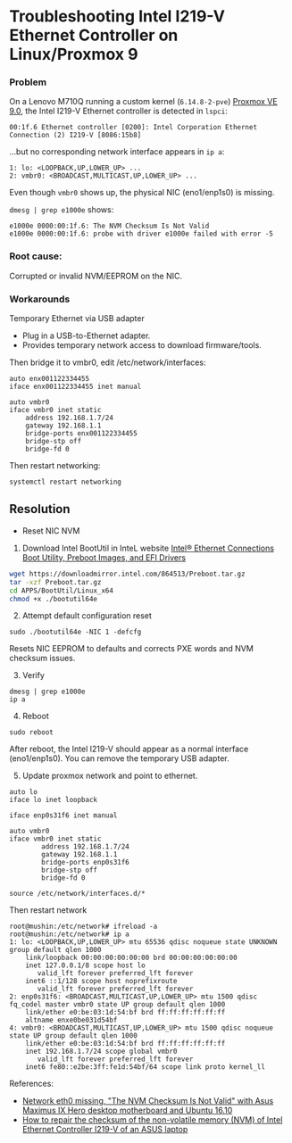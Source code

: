 # Troubleshooting Intel I219-V Ethernet Controller on Linux/Proxmox 9


### Problem

On a Lenovo M710Q running a custom kernel (`6.14.8-2-pve`) [Proxmox VE 9.0](https://www.proxmox.com/en/downloads/proxmox-virtual-environment/iso/proxmox-ve-9-0-iso-installer), the Intel I219-V Ethernet controller is detected in `lspci`:
```
00:1f.6 Ethernet controller [0200]: Intel Corporation Ethernet Connection (2) I219-V [8086:15b8]
```

…but no corresponding network interface appears in `ip a`:


```
1: lo: <LOOPBACK,UP,LOWER_UP> ...
2: vmbr0: <BROADCAST,MULTICAST,UP,LOWER_UP> ...
```

Even though `vmbr0` shows up, the physical NIC (eno1/enp1s0) is missing.


`dmesg | grep e1000e` shows:


```
e1000e 0000:00:1f.6: The NVM Checksum Is Not Valid
e1000e 0000:00:1f.6: probe with driver e1000e failed with error -5
```

### **Root cause:** 
Corrupted or invalid NVM/EEPROM on the NIC.


### Workarounds

Temporary Ethernet via USB adapter

- Plug in a USB-to-Ethernet adapter.
- Provides temporary network access to download firmware/tools.

Then bridge it to vmbr0, edit /etc/network/interfaces:
```
auto enx001122334455
iface enx001122334455 inet manual

auto vmbr0
iface vmbr0 inet static
    address 192.168.1.7/24
    gateway 192.168.1.1
    bridge-ports enx001122334455
    bridge-stp off
    bridge-fd 0
```

Then restart networking:
```
systemctl restart networking
```

## Resolution
- Reset NIC NVM

1. Download Intel BootUtil in InteL website [Intel® Ethernet Connections Boot Utility, Preboot Images, and EFI Drivers](https://www.intel.com/content/www/us/en/download/15755/intel-ethernet-connections-boot-utility-preboot-images-and-efi-drivers.html)
```bash
wget https://downloadmirror.intel.com/864513/Preboot.tar.gz
tar -xzf Preboot.tar.gz
cd APPS/BootUtil/Linux_x64
chmod +x ./bootutil64e
```
2. Attempt default configuration reset
```
sudo ./bootutil64e -NIC 1 -defcfg
```
Resets NIC EEPROM to defaults and corrects PXE words and NVM checksum issues.

3. Verify
```
dmesg | grep e1000e
ip a
```
4. Reboot
```
sudo reboot
```
After reboot, the Intel I219-V should appear as a normal interface (eno1/enp1s0).
You can remove the temporary USB adapter.

5. Update proxmox network and point to ethernet.
```
auto lo
iface lo inet loopback

iface enp0s31f6 inet manual

auto vmbr0
iface vmbr0 inet static
        address 192.168.1.7/24
        gateway 192.168.1.1
        bridge-ports enp0s31f6
        bridge-stp off
        bridge-fd 0

source /etc/network/interfaces.d/*
```
Then restart network
```
root@mushin:/etc/network# ifreload -a
root@mushin:/etc/network# ip a
1: lo: <LOOPBACK,UP,LOWER_UP> mtu 65536 qdisc noqueue state UNKNOWN group default qlen 1000
    link/loopback 00:00:00:00:00:00 brd 00:00:00:00:00:00
    inet 127.0.0.1/8 scope host lo
       valid_lft forever preferred_lft forever
    inet6 ::1/128 scope host noprefixroute
       valid_lft forever preferred_lft forever
2: enp0s31f6: <BROADCAST,MULTICAST,UP,LOWER_UP> mtu 1500 qdisc fq_codel master vmbr0 state UP group default qlen 1000
    link/ether e0:be:03:1d:54:bf brd ff:ff:ff:ff:ff:ff
    altname enxe0be031d54bf
4: vmbr0: <BROADCAST,MULTICAST,UP,LOWER_UP> mtu 1500 qdisc noqueue state UP group default qlen 1000
    link/ether e0:be:03:1d:54:bf brd ff:ff:ff:ff:ff:ff
    inet 192.168.1.7/24 scope global vmbr0
       valid_lft forever preferred_lft forever
    inet6 fe80::e2be:3ff:fe1d:54bf/64 scope link proto kernel_ll
```
References:
- [Network eth0 missing, "The NVM Checksum Is Not Valid" with Asus Maximus IX Hero desktop motherboard and Ubuntu 16.10](https://superuser.com/questions/1197908/network-eth0-missing-the-nvm-checksum-is-not-valid-with-asus-maximus-ix-hero)
- [How to repair the checksum of the non-volatile memory (NVM) of Intel Ethernet Controller I219-V of an ASUS laptop](https://superuser.com/questions/1104537/how-to-repair-the-checksum-of-the-non-volatile-memory-nvm-of-intel-ethernet-co/1190558#1190558)

